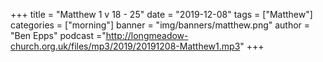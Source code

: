 +++
title = "Matthew 1 v 18 - 25"
date = "2019-12-08"
tags = ["Matthew"]
categories = ["morning"]
banner = "img/banners/matthew.png"
author = "Ben Epps"
podcast ="http://longmeadow-church.org.uk/files/mp3/2019/20191208-Matthew1.mp3"
+++
